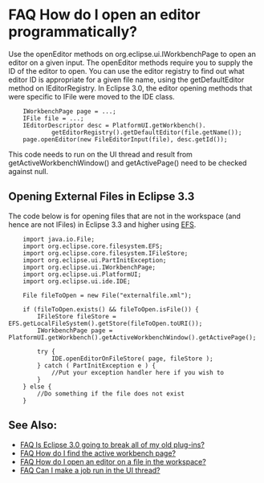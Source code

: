 

FAQ How do I open an editor programmatically?
=============================================

Use the openEditor methods on org.eclipse.ui.IWorkbenchPage to open an editor on a given input. The openEditor methods require you to supply the ID of the editor to open. You can use the editor registry to find out what editor ID is appropriate for a given file name, using the getDefaultEditor method on IEditorRegistry. In Eclipse 3.0, the editor opening methods that were specific to IFile were moved to the IDE class.

        IWorkbenchPage page = ...;
        IFile file = ...;
        IEditorDescriptor desc = PlatformUI.getWorkbench().
                getEditorRegistry().getDefaultEditor(file.getName());
        page.openEditor(new FileEditorInput(file), desc.getId());

This code needs to run on the UI thread and result from getActiveWorkbenchWindow() and getActivePage() need to be checked against null.

Opening External Files in Eclipse 3.3
-------------------------------------

The code below is for opening files that are not in the workspace (and hence are not IFiles) in Eclipse 3.3 and higher using [EFS](/EFS "EFS").

        import java.io.File;
        import org.eclipse.core.filesystem.EFS;
        import org.eclipse.core.filesystem.IFileStore;
        import org.eclipse.ui.PartInitException;
        import org.eclipse.ui.IWorkbenchPage;
        import org.eclipse.ui.PlatformUI;
        import org.eclipse.ui.ide.IDE;
         
        File fileToOpen = new File("externalfile.xml");
         
        if (fileToOpen.exists() && fileToOpen.isFile()) {
            IFileStore fileStore = EFS.getLocalFileSystem().getStore(fileToOpen.toURI());
            IWorkbenchPage page = PlatformUI.getWorkbench().getActiveWorkbenchWindow().getActivePage();
         
            try {
                IDE.openEditorOnFileStore( page, fileStore );
            } catch ( PartInitException e ) {
                //Put your exception handler here if you wish to
            }
        } else {
            //Do something if the file does not exist
        }

See Also:
---------

*   [FAQ Is Eclipse 3.0 going to break all of my old plug-ins?](./FAQ_Is_Eclipse_3.0_going_to_break_all_of_my_old_plug-ins.md "FAQ Is Eclipse 3.0 going to break all of my old plug-ins?")
*   [FAQ How do I find the active workbench page?](./FAQ_How_do_I_find_the_active_workbench_page.md "FAQ How do I find the active workbench page?")
*   [FAQ How do I open an editor on a file in the workspace?](./FAQ_How_do_I_open_an_editor_on_a_file_in_the_workspace.md "FAQ How do I open an editor on a file in the workspace?")
*   [FAQ Can I make a job run in the UI thread?](./FAQ_Can_I_make_a_job_run_in_the_UI_thread.md "FAQ Can I make a job run in the UI thread?")

